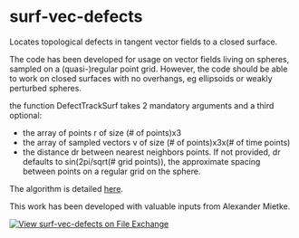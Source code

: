 # surf-vec-defects
Locates topological defects in tangent vector fields to a closed surface.

The code has been developed for usage on vector fields living on spheres, sampled on a (quasi-)regular point grid. However, the code should be able to work on closed surfaces with no overhangs, eg ellipsoids or weakly perturbed spheres.


the function DefectTrackSurf takes 2 mandatory arguments and a third optional:
- the array of points r of size (# of points)x3
- the array of sampled vectors v of size (# of points)x3x(# of time points)
- the distance dr between nearest neighbors points. If not provided, dr defaults to sin(2pi/sqrt(# grid points)), the approximate spacing between points on a regular grid on the sphere.

The algorithm is detailed [here](https://drive.google.com/file/d/1s_5GXzcphbt8bVqCTsxOaLMuaihzjxvJ/view?usp=sharing).

This work has been developed with valuable inputs from Alexander Mietke.

[![View surf-vec-defects on File Exchange](https://www.mathworks.com/matlabcentral/images/matlab-file-exchange.svg)](https://www.mathworks.com/matlabcentral/fileexchange/88612-surf-vec-defects)
